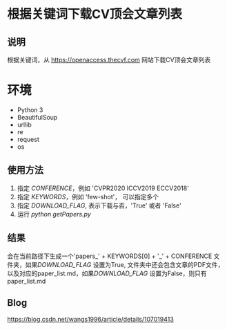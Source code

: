 # 根据关键词下载CV顶会文章列表

## 说明

根据关键词，从 https://openaccess.thecvf.com 网站下载CV顶会文章列表

# 环境

+ Python 3
+ BeautifulSoup 
+ urllib
+ re
+ request
+ os



## 使用方法

1. 指定 *CONFERENCE*，例如 'CVPR2020 ICCV2019 ECCV2018'
2. 指定 *KEYWORDS*，例如 'few-shot'， 可以指定多个
3. 指定 *DOWNLOAD_FLAG*, 表示下载与否，'True' 或者 'False'
4. 运行 *python getPapers.py*



##  结果

会在当前路径下生成一个'papers\_' + KEYWORDS[0] + '_' + CONFERENCE 文件夹，如果*DOWNLOAD_FLAG* 设置为True, 文件夹中还会包含文章的PDF文件，以及对应的paper\_list.md，如果*DOWNLOAD_FLAG* 设置为False，则只有paper\_list.md

## Blog

https://blog.csdn.net/wangs1996/article/details/107019413
